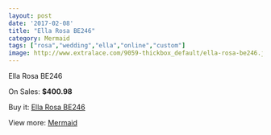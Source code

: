 ```yaml
---
layout: post
date: '2017-02-08'
title: "Ella Rosa BE246"
category: Mermaid
tags: ["rosa","wedding","ella","online","custom"]
image: http://www.extralace.com/9059-thickbox_default/ella-rosa-be246.jpg
---
```

Ella Rosa BE246

On Sales: **$400.98**
<a href="https://www.extralace.com/mermaid/4297-ella-rosa-be246.html"><amp-img layout="responsive" width="600" height="600" src="//www.extralace.com/9059-thickbox_default/ella-rosa-be246.jpg" alt="Ella Rosa BE246 0" /></a>
<a href="https://www.extralace.com/mermaid/4297-ella-rosa-be246.html"><amp-img layout="responsive" width="600" height="600" src="//www.extralace.com/9061-thickbox_default/ella-rosa-be246.jpg" alt="Ella Rosa BE246 1" /></a>
<a href="https://www.extralace.com/mermaid/4297-ella-rosa-be246.html"><amp-img layout="responsive" width="600" height="600" src="//www.extralace.com/9060-thickbox_default/ella-rosa-be246.jpg" alt="Ella Rosa BE246 2" /></a>

Buy it: [Ella Rosa BE246](https://www.extralace.com/mermaid/4297-ella-rosa-be246.html "Ella Rosa BE246")

View more: [Mermaid](https://www.extralace.com/5-mermaid "Mermaid")